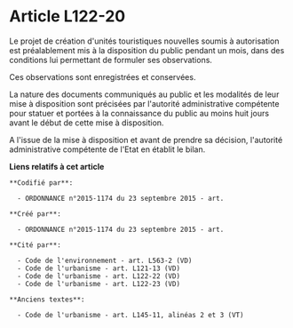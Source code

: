 # Article L122-20

Le projet de création d'unités touristiques nouvelles soumis à autorisation est préalablement mis à la disposition du public
pendant un mois, dans des conditions lui permettant de formuler ses observations.

Ces observations sont enregistrées et conservées.

La nature des documents communiqués au public et les modalités de leur mise à disposition sont précisées par l'autorité
administrative compétente pour statuer et portées à la connaissance du public au moins huit jours avant le début de cette
mise à disposition.

A l'issue de la mise à disposition et avant de prendre sa décision, l'autorité administrative compétente de l'Etat en établit
le bilan.

**Liens relatifs à cet article**

	**Codifié par**:

	  - ORDONNANCE n°2015-1174 du 23 septembre 2015 - art.

	**Créé par**:

	  - ORDONNANCE n°2015-1174 du 23 septembre 2015 - art.

	**Cité par**:

	  - Code de l'environnement - art. L563-2 (VD)
	  - Code de l'urbanisme - art. L121-13 (VD)
	  - Code de l'urbanisme - art. L122-22 (VD)
	  - Code de l'urbanisme - art. L122-23 (VD)

	**Anciens textes**:

	  - Code de l'urbanisme - art. L145-11, alinéas 2 et 3 (VT)
